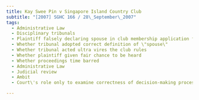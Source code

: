 ```yaml
---
title: Kay Swee Pin v Singapore Island Country Club 
subtitle: "[2007] SGHC 166 / 28\_September\_2007"
tags:
  - Administrative Law
  - Disciplinary tribunals
  - Plaintiff falsely declaring spouse in club membership application form
  - Whether tribunal adopted correct definition of \"spouse\"
  - Whether tribunal acted ultra vires the club rules
  - Whether plaintiff given fair chance to be heard
  - Whether proceedings time barred
  - Administrative Law
  - Judicial review
  - Ambit
  - Court\'s role only to examine correctness of decision-making process

---
```



